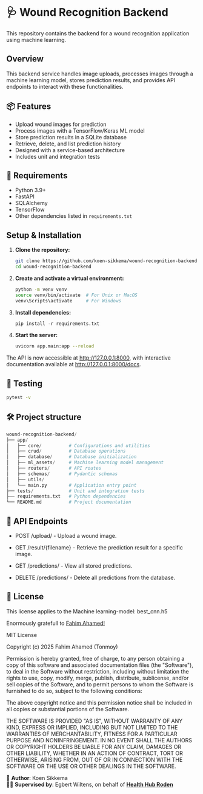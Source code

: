 #  🩺  Wound Recognition Backend

This repository contains the backend for a wound recognition application using machine learning.

## Overview

This backend service handles image uploads, processes images through a machine learning model, stores prediction results, and provides API endpoints to interact with these functionalities.

## 📦 Features

- Upload wound images for prediction
- Process images with a TensorFlow/Keras ML model
- Store prediction results in a SQLite database
- Retrieve, delete, and list prediction history
- Designed with a service-based architecture
- Includes unit and integration tests

##  🚀 Requirements

- Python 3.9+
- FastAPI
- SQLAlchemy
- TensorFlow
- Other dependencies listed in `requirements.txt`

## Setup & Installation

1. **Clone the repository:**

   ```bash
   git clone https://github.com/koen-sikkema/wound-recognition-backend.git
   cd wound-recognition-backend
   ``` 

2. **Create and activate a virtual environment:**

    ```bash
    python -m venv venv
    source venv/bin/activate  # For Unix or MacOS
    venv\Scripts\activate     # For Windows
    ```

3. **Install dependencies:**
   ```py
   pip install -r requirements.txt
   ```

4. **Start the server:**
   ```bash
   uvicorn app.main:app --reload
   ```

The API is now accessible at http://127.0.0.1:8000, with interactive documentation available at http://127.0.0.1:8000/docs.

## 🧪 Testing
   ```bash 
   pytest -v
   ``` 

## 🛠️ Project structure
```py
wound-recognition-backend/
├── app/
│   ├── core/          # Configurations and utilities
│   ├── crud/          # Database operations
│   ├── database/      # Database initialization
│   ├── ml_assets/     # Machine learning model management
│   ├── routers/       # API routes
│   ├── schemas/       # Pydantic schemas
│   ├── utils/
│   └── main.py        # Application entry point
├── tests/             # Unit and integration tests
├── requirements.txt   # Python dependencies
└── README.md          # Project documentation
```
## 📄 API Endpoints

*  POST /upload/ - Upload a wound image.

* GET /result/{filename} - Retrieve the prediction result for a specific image.

* GET /predictions/ - View all stored predictions.

* DELETE /predictions/ - Delete all predictions from the database.

## 📄 License 

This license applies to the Machine learning-model: best_cnn.h5 

Enormously gratefull to [Fahim Ahamed!](https://github.com/f-a-tonmoy/Wound-Classification-DL?tab=readme-ov-file)


MIT License

Copyright (c) 2025 Fahim Ahamed (Tonmoy)

Permission is hereby granted, free of charge, to any person obtaining a copy
of this software and associated documentation files (the "Software"), to deal
in the Software without restriction, including without limitation the rights
to use, copy, modify, merge, publish, distribute, sublicense, and/or sell
copies of the Software, and to permit persons to whom the Software is
furnished to do so, subject to the following conditions:

The above copyright notice and this permission notice shall be included in all
copies or substantial portions of the Software.

THE SOFTWARE IS PROVIDED "AS IS", WITHOUT WARRANTY OF ANY KIND, EXPRESS OR
IMPLIED, INCLUDING BUT NOT LIMITED TO THE WARRANTIES OF MERCHANTABILITY,
FITNESS FOR A PARTICULAR PURPOSE AND NONINFRINGEMENT. IN NO EVENT SHALL THE
AUTHORS OR COPYRIGHT HOLDERS BE LIABLE FOR ANY CLAIM, DAMAGES OR OTHER
LIABILITY, WHETHER IN AN ACTION OF CONTRACT, TORT OR OTHERWISE, ARISING FROM,
OUT OF OR IN CONNECTION WITH THE SOFTWARE OR THE USE OR OTHER DEALINGS IN THE
SOFTWARE.

👤 **Author**: Koen Sikkema  
🧑‍🏫 **Supervised by**: Egbert Wiltens, on behalf of [**Health Hub Roden**](https://www.health-hub.eu/home)
